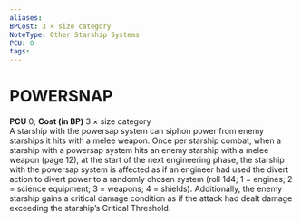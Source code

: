 ```yaml
---
aliases: 
BPCost: 3 × size category 
NoteType: Other Starship Systems
PCU: 0
tags: 
---
```

# POWERSNAP
**PCU** 0; **Cost (in BP)** 3 × size category  
A starship with the powersap system can siphon power from enemy starships it hits with a melee weapon. Once per starship combat, when a starship with a powersap system hits an enemy starship with a melee weapon (page 12), at the start of the next engineering phase, the starship with the powersap system is affected as if an engineer had used the divert action to divert power to a randomly chosen system (roll 1d4; 1 = engines; 2 = science equipment; 3 = weapons; 4 = shields). Additionally, the enemy starship gains a critical damage condition as if the attack had dealt damage exceeding the starship’s Critical Threshold.